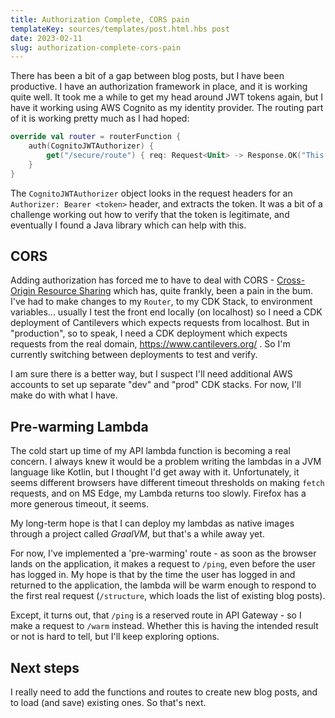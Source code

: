 ```yaml
---
title: Authorization Complete, CORS pain
templateKey: sources/templates/post.html.hbs post
date: 2023-02-11
slug: authorization-complete-cors-pain
---
```

There has been a bit of a gap between blog posts, but I have been productive. I have an authorization framework in place, and it is working quite well. It took me a while to get my head around JWT tokens again, but I have it working using AWS Cognito as my identity provider. The routing part of it is working pretty much as I had hoped:

```kotlin
override val router = routerFunction {
    auth(CognitoJWTAuthorizer) {
        get("/secure/route") { req: Request<Unit> -> Response.OK("This route is secured")}
    }
}
```

The `CognitoJWTAuthorizer` object looks in the request headers for an `Authorizer: Bearer <token>` header, and extracts the token. It was a bit of a challenge working out how to verify that the token is legitimate, and eventually I found a Java library which can help with this.

## CORS

Adding authorization has forced me to have to deal with CORS - [Cross-Origin Resource Sharing](https://developer.mozilla.org/en-US/docs/Web/HTTP/CORS) which has, quite frankly, been a pain in the bum. I've had to make changes to my `Router`, to my CDK Stack, to environment variables... usually I test the front end locally (on localhost) so I need a CDK deployment of Cantilevers which expects requests from localhost. But in "production", so to speak, I need a CDK deployment which expects requests from the real domain, https://www.cantilevers.org/ . So I'm currently switching between deployments to test and verify.

I am sure there is a better way, but I suspect I'll need additional AWS accounts to set up separate "dev" and "prod" CDK stacks. For now, I'll make do with what I have.

## Pre-warming Lambda

The cold start up time of my API lambda function is becoming a real concern. I always knew it would be a problem writing the lambdas in a JVM language like Kotlin, but I thought I'd get away with it. Unfortunately, it seems different browsers have different timeout thresholds on making `fetch` requests, and on MS Edge, my Lambda returns too slowly. Firefox has a more generous timeout, it seems.

My long-term hope is that I can deploy my lambdas as native images through a project called _GraalVM_, but that's a while away yet.

For now, I've implemented a 'pre-warming' route - as soon as the browser lands on the application, it makes a request to `/ping`, even before the user has logged in. My hope is that by the time the user has logged in and returned to the application, the lambda will be warm enough to respond to the first real request (`/structure`, which loads the list of existing blog posts).

Except, it turns out, that `/ping` is a reserved route in API Gateway - so I make a request to `/warm` instead. Whether this is having the intended result or not is hard to tell, but I'll keep exploring options.

## Next steps

I really need to add the functions and routes to create new blog posts, and to load (and save) existing ones. So that's next.
